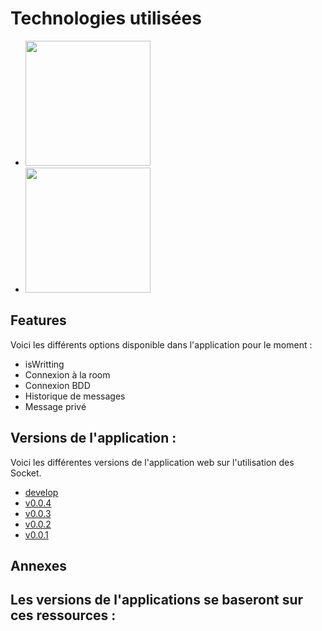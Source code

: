 # Technologies utilisées
- <img src="https://github.com/A1oneeee/Socket.io/assets/116378179/de76923d-2643-4e38-bba0-b48fae8b2386" width="200" />
- <img src="[https://github.com/A1oneeee/Socket.io/assets/116378179/de76923d-2643-4e38-bba0-b48fae8b2386](https://blent-learning-user-ressources.s3.eu-west-3.amazonaws.com/training/mongodb/img/mongodb_logo.png)" width="200" />

## Features
Voici les différents options disponible dans l'application pour le moment :
- isWritting
- Connexion à la room
- Connexion BDD
- Historique de messages
- Message privé

## Versions de l'application :
Voici les différentes versions de l'application web sur l'utilisation des Socket.
- [develop](https://github.com/A1oneeee/Socket.io/tree/develop)
- [v0.0.4](https://github.com/A1oneeee/Socket.io/tree/version_0.0.4)
- [v0.0.3](https://github.com/A1oneeee/Socket.io/tree/version_0.0.3)
- [v0.0.2](https://github.com/A1oneeee/Socket.io/tree/version_0.0.2)
- [v0.0.1](https://github.com/A1oneeee/Socket.io/tree/version_0.0.1)

## Annexes
Les versions de l'applications se baseront sur ces ressources :
- 
